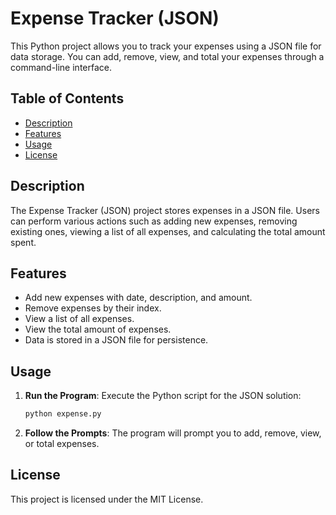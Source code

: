 # Expense Tracker (JSON)

This Python project allows you to track your expenses using a JSON file for data storage. You can add, remove, view, and total your expenses through a command-line interface.

## Table of Contents
- [Description](#description)
- [Features](#features)
- [Usage](#usage)
- [License](#license)

## Description

The Expense Tracker (JSON) project stores expenses in a JSON file. Users can perform various actions such as adding new expenses, removing existing ones, viewing a list of all expenses, and calculating the total amount spent.

## Features

- Add new expenses with date, description, and amount.
- Remove expenses by their index.
- View a list of all expenses.
- View the total amount of expenses.
- Data is stored in a JSON file for persistence.

## Usage

1. **Run the Program**: Execute the Python script for the JSON solution:
    ```sh
    python expense.py
    ```

2. **Follow the Prompts**: The program will prompt you to add, remove, view, or total expenses.

## License

This project is licensed under the MIT License.
